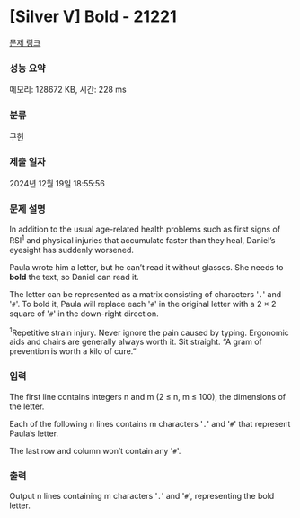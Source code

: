 # [Silver V] Bold - 21221 

[문제 링크](https://www.acmicpc.net/problem/21221) 

### 성능 요약

메모리: 128672 KB, 시간: 228 ms

### 분류

구현

### 제출 일자

2024년 12월 19일 18:55:56

### 문제 설명

<p style="user-select: auto !important;">In addition to the usual age-related health problems such as first signs of RSI<sup style="user-select: auto !important;">1</sup> and physical injuries that accumulate faster than they heal, Daniel’s eyesight has suddenly worsened.</p>

<p style="user-select: auto !important;">Paula wrote him a letter, but he can’t read it without glasses. She needs to <strong style="user-select: auto !important;">bold</strong> the text, so Daniel can read it.</p>

<p style="user-select: auto !important;">The letter can be represented as a matrix consisting of characters '<code style="user-select: auto !important;">.</code>' and '<code style="user-select: auto !important;">#</code>'. To bold it, Paula will replace each '<code style="user-select: auto !important;">#</code>' in the original letter with a 2 × 2 square of '<code style="user-select: auto !important;">#</code>' in the down-right direction.</p>

<p style="user-select: auto !important;"><sup style="user-select: auto !important;">1</sup>Repetitive strain injury. Never ignore the pain caused by typing. Ergonomic aids and chairs are generally always worth it. Sit straight. “A gram of prevention is worth a kilo of cure.”</p>

### 입력 

 <p style="user-select: auto !important;">The first line contains integers n and m (2 ≤ n, m ≤ 100), the dimensions of the letter.</p>

<p style="user-select: auto !important;">Each of the following n lines contains m characters '<code style="user-select: auto !important;">.</code>' and '<code style="user-select: auto !important;">#</code>' that represent Paula’s letter.</p>

<p style="user-select: auto !important;">The last row and column won’t contain any '<code style="user-select: auto !important;">#</code>'.</p>

### 출력 

 <p style="user-select: auto !important;">Output n lines containing m characters '<code style="user-select: auto !important;">.</code>' and '<code style="user-select: auto !important;">#</code>', representing the bold letter.</p>

